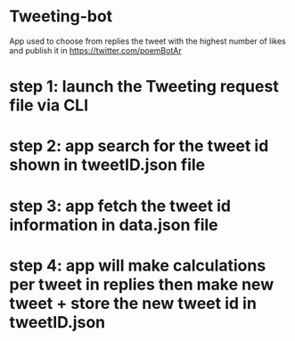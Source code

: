 # Tweeting-bot
App used to choose from replies the tweet with the highest number of likes and publish it in https://twitter.com/poemBotAr

# step 1: launch the Tweeting request file via CLI
# step 2: app search for the tweet id shown in tweetID.json file
# step 3: app fetch the tweet id information in data.json file
# step 4: app will make calculations per tweet in replies then make new tweet + store the new tweet id in tweetID.json
